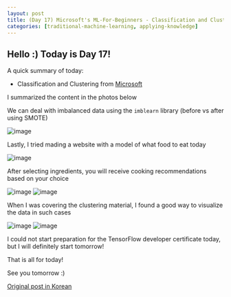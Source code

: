 ```yaml
---
layout: post
title: (Day 17) Microsoft's ML-For-Beginners - Classification and Clustering
categories: [traditional-machine-learning, applying-knowledge]
---
```


## Hello :) Today is Day 17!
A quick summary of today:
* Classification and Clustering from [Microsoft](https://github.com/microsoft/ML-For-Beginners)

I summarized the content in the photos below

We can deal with imbalanced data using the `imblearn` library (before vs after using SMOTE)

![image](https://github.com/ivanstudyblog/ivanstudyblog.github.io/assets/167014511/df19720c-adfa-4acd-b62e-2269569c4fc2)

Lastly, I tried mading a website with a model of what food to eat today

![image](https://github.com/ivanstudyblog/ivanstudyblog.github.io/assets/167014511/385e4142-1e29-4e5d-bab0-6d71a417e508)

After selecting ingredients, you will receive cooking recommendations based on your choice

![image](https://github.com/ivanstudyblog/ivanstudyblog.github.io/assets/167014511/e810b128-6b13-4298-aa64-37074632ac20)
![image](https://github.com/ivanstudyblog/ivanstudyblog.github.io/assets/167014511/c718a4af-615b-495f-bdcc-f40015c64864)

When I was covering the clustering material, I found a good way to visualize the data in such cases

![image](https://github.com/ivanstudyblog/ivanstudyblog.github.io/assets/167014511/ae53941b-6b25-4bdb-b52e-36e086c87764)
![image](https://github.com/ivanstudyblog/ivanstudyblog.github.io/assets/167014511/6a775adc-2a37-45eb-a96f-89de65b2c908)

I could not start preparation for the TensorFlow developer certificate today, but I will definitely start tomorrow!

That is all for today!

See you tomorrow :)

[Original post in Korean](https://50daysml.blogspot.com/2024/01/day-17-microsoft-ml-for-beginners.html)
